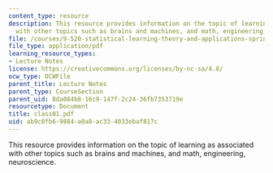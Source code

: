```yaml
---
content_type: resource
description: This resource provides information on the topic of learning as associated
  with other topics such as brains and machines, and math, engineering, neuroscience.
file: /courses/9-520-statistical-learning-theory-and-applications-spring-2006/ab9c0fb69884a0a8ac334033ebaf817c_class01.pdf
file_type: application/pdf
learning_resource_types:
- Lecture Notes
license: https://creativecommons.org/licenses/by-nc-sa/4.0/
ocw_type: OCWFile
parent_title: Lecture Notes
parent_type: CourseSection
parent_uid: 8da084b8-16c9-147f-2c24-36fb7353719e
resourcetype: Document
title: class01.pdf
uid: ab9c0fb6-9884-a0a8-ac33-4033ebaf817c
---
```

This resource provides information on the topic of learning as associated with other topics such as brains and machines, and math, engineering, neuroscience.